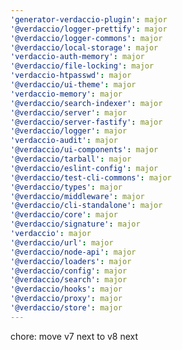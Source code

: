 ```yaml
---
'generator-verdaccio-plugin': major
'@verdaccio/logger-prettify': major
'@verdaccio/logger-commons': major
'@verdaccio/local-storage': major
'verdaccio-auth-memory': major
'@verdaccio/file-locking': major
'verdaccio-htpasswd': major
'@verdaccio/ui-theme': major
'verdaccio-memory': major
'@verdaccio/search-indexer': major
'@verdaccio/server': major
'@verdaccio/server-fastify': major
'@verdaccio/logger': major
'verdaccio-audit': major
'@verdaccio/ui-components': major
'@verdaccio/tarball': major
'@verdaccio/eslint-config': major
'@verdaccio/test-cli-commons': major
'@verdaccio/types': major
'@verdaccio/middleware': major
'@verdaccio/cli-standalone': major
'@verdaccio/core': major
'@verdaccio/signature': major
'verdaccio': major
'@verdaccio/url': major
'@verdaccio/node-api': major
'@verdaccio/loaders': major
'@verdaccio/config': major
'@verdaccio/search': major
'@verdaccio/hooks': major
'@verdaccio/proxy': major
'@verdaccio/store': major
---
```


chore: move v7 next to v8 next
